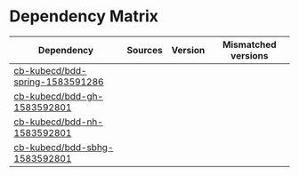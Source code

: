 # Dependency Matrix

Dependency | Sources | Version | Mismatched versions
---------- | ------- | ------- | -------------------
[cb-kubecd/bdd-spring-1583591286](https://github.com/cb-kubecd/bdd-spring-1583591286.git) |  | []() | 
[cb-kubecd/bdd-gh-1583592801](https://github.com/cb-kubecd/bdd-gh-1583592801.git) |  | []() | 
[cb-kubecd/bdd-nh-1583592801](https://github.com/cb-kubecd/bdd-nh-1583592801.git) |  | []() | 
[cb-kubecd/bdd-sbhg-1583592801](https://github.com/cb-kubecd/bdd-sbhg-1583592801.git) |  | []() | 
